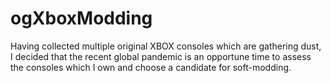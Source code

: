 # ogXboxModding
Having collected multiple original XBOX consoles which are gathering dust, I decided that the recent global pandemic is an opportune time to assess the consoles which I own and choose a candidate for soft-modding.
